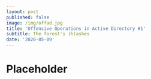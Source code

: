 ```yaml
---
layout: post
published: false
image: /img/offad.jpg
title: 'Offensive Operations in Active Directory #1'
subtitle: The forest's (h)ashes
date: '2020-05-09'
---
```


# Placeholder
